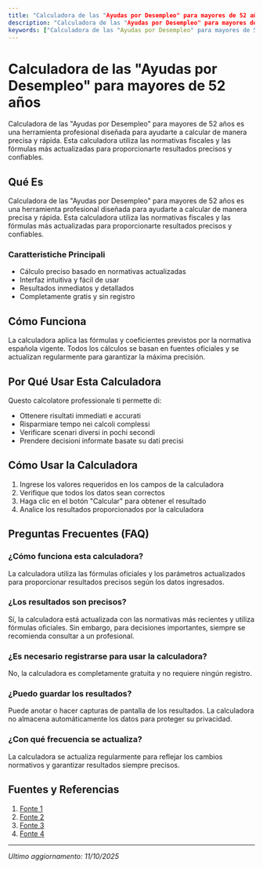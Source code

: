 ```yaml
---
title: "Calculadora de las "Ayudas por Desempleo" para mayores de 52 años"
description: "Calculadora de las "Ayudas por Desempleo" para mayores de 52 años es una herramienta profesional diseñada para ayudarte a calcular de manera precisa y rápida. Esta calculadora utiliza las normativas fiscales y las fórmulas más actualizadas para proporcionarte resultados precisos y confiables."
keywords: ["Calculadora de las "Ayudas por Desempleo" para mayores de 52 años", "calcolatore", "calcolo online"]
---
```


# Calculadora de las "Ayudas por Desempleo" para mayores de 52 años

Calculadora de las "Ayudas por Desempleo" para mayores de 52 años es una herramienta profesional diseñada para ayudarte a calcular de manera precisa y rápida. Esta calculadora utiliza las normativas fiscales y las fórmulas más actualizadas para proporcionarte resultados precisos y confiables.

## Qué Es

Calculadora de las "Ayudas por Desempleo" para mayores de 52 años es una herramienta profesional diseñada para ayudarte a calcular de manera precisa y rápida. Esta calculadora utiliza las normativas fiscales y las fórmulas más actualizadas para proporcionarte resultados precisos y confiables.

### Caratteristiche Principali

- Cálculo preciso basado en normativas actualizadas
- Interfaz intuitiva y fácil de usar
- Resultados inmediatos y detallados
- Completamente gratis y sin registro

## Cómo Funciona

La calculadora aplica las fórmulas y coeficientes previstos por la normativa española vigente. Todos los cálculos se basan en fuentes oficiales y se actualizan regularmente para garantizar la máxima precisión.

## Por Qué Usar Esta Calculadora

Questo calcolatore professionale ti permette di:

- Ottenere risultati immediati e accurati
- Risparmiare tempo nei calcoli complessi
- Verificare scenari diversi in pochi secondi
- Prendere decisioni informate basate su dati precisi

## Cómo Usar la Calculadora

1. Ingrese los valores requeridos en los campos de la calculadora
2. Verifique que todos los datos sean correctos
3. Haga clic en el botón "Calcular" para obtener el resultado
4. Analice los resultados proporcionados por la calculadora

## Preguntas Frecuentes (FAQ)

### ¿Cómo funciona esta calculadora?

La calculadora utiliza las fórmulas oficiales y los parámetros actualizados para proporcionar resultados precisos según los datos ingresados.

### ¿Los resultados son precisos?

Sí, la calculadora está actualizada con las normativas más recientes y utiliza fórmulas oficiales. Sin embargo, para decisiones importantes, siempre se recomienda consultar a un profesional.

### ¿Es necesario registrarse para usar la calculadora?

No, la calculadora es completamente gratuita y no requiere ningún registro.

### ¿Puedo guardar los resultados?

Puede anotar o hacer capturas de pantalla de los resultados. La calculadora no almacena automáticamente los datos para proteger su privacidad.

### ¿Con qué frecuencia se actualiza?

La calculadora se actualiza regularmente para reflejar los cambios normativos y garantizar resultados siempre precisos.

## Fuentes y Referencias

1. [Fonte 1](https://www.eldia.es/sociedad/2024/03/04/nueva-herramienta-sepe-calcular-subsidio-dv-99006089.html)
2. [Fonte 2](https://noticiastrabajo.huffingtonpost.es/como/como-cotiza-subsidio-para-mayores-de-52-anos-2024/)
3. [Fonte 3](https://www.bbva.com/es/es/salud-financiera/prestacion-por-desempleo-vs-subsidio-por-desempleo-requisitos-para-solicitarlos-en-espana/)
4. [Fonte 4](https://www.juntadeandalucia.es/temas/trabajar/desempleo/prestaciones.html)

---

*Ultimo aggiornamento: 11/10/2025*
